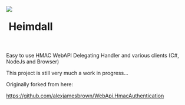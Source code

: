 <img align="left" src="https://avatars0.githubusercontent.com/u/7360948?v=3" />

&nbsp;Heimdall<br /><br />
=============

Easy to use HMAC WebAPI Delegating Handler and various clients (C#, NodeJs and Browser)

This project is still very much a work in progress...

Originally forked from here:

https://github.com/alexjamesbrown/WebApi.HmacAuthentication

